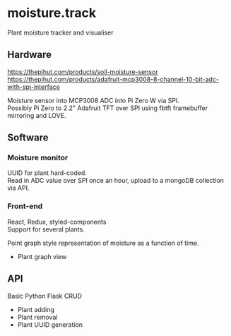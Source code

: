 # moisture.track

Plant moisture tracker and visualiser

## Hardware

https://thepihut.com/products/soil-moisture-sensor
https://thepihut.com/products/adafruit-mcp3008-8-channel-10-bit-adc-with-spi-interface

Moisture sensor into MCP3008 ADC into Pi Zero W via SPI.  
Possibly Pi Zero to 2.2" Adafruit TFT over SPI using fbtft framebuffer mirroring and LOVE.

## Software

### Moisture monitor

UUID for plant hard-coded.  
Read in ADC value over SPI once an hour, upload to a mongoDB collection via API.

### Front-end

React, Redux, styled-components  
Support for several plants.

Point graph style representation of moisture as a function of time.

* Plant graph view

## API

Basic Python Flask CRUD

* Plant adding
* Plant removal
* Plant UUID generation

